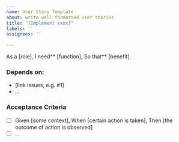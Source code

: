 ```yaml
---
name: User Story Template
about: write well-formatted user stories
title: "[Implement xxxx]"
labels: ''
assignees: ''

---
```


As a [role], I need** [function], So that** [benefit].

### Depends on:
- [link issues, e.g. #1]
- ...

### Acceptance Criteria
- [ ] Given [some context], When [certain action is taken], Then [the outcome of action is observed]
- [ ]  ...
